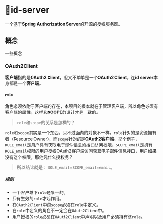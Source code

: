 # 🚀id-server

一个基于**Spring Authorization Server**的开源的授权服务器。

## 概念
一些概念
### OAuth2Client 

**客户端**指的是**OAuth2 Client**，但又不单单是一个**OAuth2 Client**，连**id server**本身都是一个**客户端**。
#### role

角色必须依附于客户端的存在，本项目的根本就在于管理客户端，所以角色必须有客户端的属性，这样和**SCOPE**的设计才是一致的。

> `role`和`scope`的关系是怎样的？

`role`和`scope`其实是一个东西，只不过面向的对象不一样。`role`针对的是资源拥有者（Resource Owner），而`scope`针对的是**OAuth2客户端**。举个例子，`ROLE_email`是用户具有获取电子邮件信息的接口访问权限，`SCOPE_email`是拥有`ROLE_email`权限的用户授权OAuth2客户端访问获取电子邮件信息接口，用户如果没有这个权限，那他凭什么授权呢？
> 所以结论就是： `ROLE_email`=`SCOPE_email`=`email`。
##### 规则
- 一个客户端下`role`是唯一的。
- 只有生效的`role`才起作用。
- 在`OAuth2Client`中的`scope`必须在`role`中定义。
- 在`role`中定义的角色不一定会在`OAuth2Client`中。
- 用户授权的`role`必须在`OAuth2Client`中声明以及用户必须持有该`role`。
